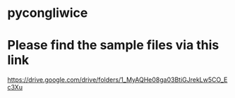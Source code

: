 # pycongliwice
# Please find the sample files via this link
https://drive.google.com/drive/folders/1_MyAQHe08ga03BtiGJrekLw5CO_Ec3Xu
